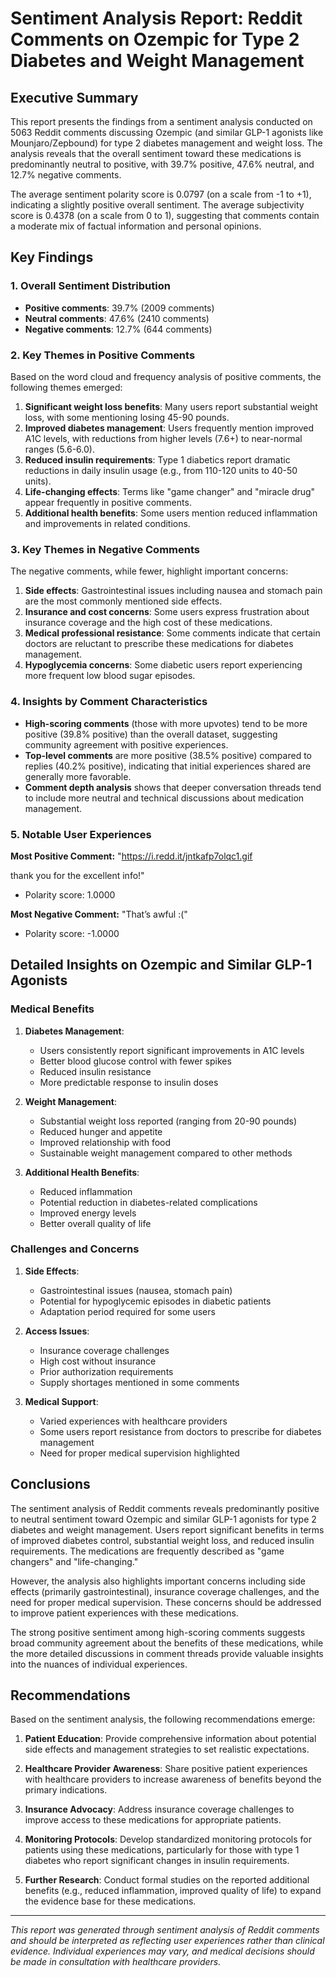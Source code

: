 # Sentiment Analysis Report: Reddit Comments on Ozempic for Type 2 Diabetes and Weight Management

## Executive Summary

This report presents the findings from a sentiment analysis conducted on 5063 Reddit comments discussing Ozempic (and similar GLP-1 agonists like Mounjaro/Zepbound) for type 2 diabetes management and weight loss. The analysis reveals that the overall sentiment toward these medications is predominantly neutral to positive, with 39.7% positive, 47.6% neutral, and 12.7% negative comments.

The average sentiment polarity score is 0.0797 (on a scale from -1 to +1), indicating a slightly positive overall sentiment. The average subjectivity score is 0.4378 (on a scale from 0 to 1), suggesting that comments contain a moderate mix of factual information and personal opinions.

## Key Findings

### 1. Overall Sentiment Distribution

- **Positive comments**: 39.7% (2009 comments)
- **Neutral comments**: 47.6% (2410 comments)
- **Negative comments**: 12.7% (644 comments)

### 2. Key Themes in Positive Comments

Based on the word cloud and frequency analysis of positive comments, the following themes emerged:

1. **Significant weight loss benefits**: Many users report substantial weight loss, with some mentioning losing 45-90 pounds.
2. **Improved diabetes management**: Users frequently mention improved A1C levels, with reductions from higher levels (7.6+) to near-normal ranges (5.6-6.0).
3. **Reduced insulin requirements**: Type 1 diabetics report dramatic reductions in daily insulin usage (e.g., from 110-120 units to 40-50 units).
4. **Life-changing effects**: Terms like "game changer" and "miracle drug" appear frequently in positive comments.
5. **Additional health benefits**: Some users mention reduced inflammation and improvements in related conditions.

### 3. Key Themes in Negative Comments

The negative comments, while fewer, highlight important concerns:

1. **Side effects**: Gastrointestinal issues including nausea and stomach pain are the most commonly mentioned side effects.
2. **Insurance and cost concerns**: Some users express frustration about insurance coverage and the high cost of these medications.
3. **Medical professional resistance**: Some comments indicate that certain doctors are reluctant to prescribe these medications for diabetes management.
4. **Hypoglycemia concerns**: Some diabetic users report experiencing more frequent low blood sugar episodes.

### 4. Insights by Comment Characteristics

- **High-scoring comments** (those with more upvotes) tend to be more positive (39.8% positive) than the overall dataset, suggesting community agreement with positive experiences.
- **Top-level comments** are more positive (38.5% positive) compared to replies (40.2% positive), indicating that initial experiences shared are generally more favorable.
- **Comment depth analysis** shows that deeper conversation threads tend to include more neutral and technical discussions about medication management.

### 5. Notable User Experiences

**Most Positive Comment:**
"https://i.redd.it/jntkafp7olqc1.gif

thank you for the excellent info!"
- Polarity score: 1.0000

**Most Negative Comment:**
"That’s awful :("
- Polarity score: -1.0000

## Detailed Insights on Ozempic and Similar GLP-1 Agonists

### Medical Benefits

1. **Diabetes Management**:
   - Users consistently report significant improvements in A1C levels
   - Better blood glucose control with fewer spikes
   - Reduced insulin resistance
   - More predictable response to insulin doses

2. **Weight Management**:
   - Substantial weight loss reported (ranging from 20-90 pounds)
   - Reduced hunger and appetite
   - Improved relationship with food
   - Sustainable weight management compared to other methods

3. **Additional Health Benefits**:
   - Reduced inflammation
   - Potential reduction in diabetes-related complications
   - Improved energy levels
   - Better overall quality of life

### Challenges and Concerns

1. **Side Effects**:
   - Gastrointestinal issues (nausea, stomach pain)
   - Potential for hypoglycemic episodes in diabetic patients
   - Adaptation period required for some users

2. **Access Issues**:
   - Insurance coverage challenges
   - High cost without insurance
   - Prior authorization requirements
   - Supply shortages mentioned in some comments

3. **Medical Support**:
   - Varied experiences with healthcare providers
   - Some users report resistance from doctors to prescribe for diabetes management
   - Need for proper medical supervision highlighted

## Conclusions

The sentiment analysis of Reddit comments reveals predominantly positive to neutral sentiment toward Ozempic and similar GLP-1 agonists for type 2 diabetes and weight management. Users report significant benefits in terms of improved diabetes control, substantial weight loss, and reduced insulin requirements. The medications are frequently described as "game changers" and "life-changing."

However, the analysis also highlights important concerns including side effects (primarily gastrointestinal), insurance coverage challenges, and the need for proper medical supervision. These concerns should be addressed to improve patient experiences with these medications.

The strong positive sentiment among high-scoring comments suggests broad community agreement about the benefits of these medications, while the more detailed discussions in comment threads provide valuable insights into the nuances of individual experiences.

## Recommendations

Based on the sentiment analysis, the following recommendations emerge:

1. **Patient Education**: Provide comprehensive information about potential side effects and management strategies to set realistic expectations.

2. **Healthcare Provider Awareness**: Share positive patient experiences with healthcare providers to increase awareness of benefits beyond the primary indications.

3. **Insurance Advocacy**: Address insurance coverage challenges to improve access to these medications for appropriate patients.

4. **Monitoring Protocols**: Develop standardized monitoring protocols for patients using these medications, particularly for those with type 1 diabetes who report significant changes in insulin requirements.

5. **Further Research**: Conduct formal studies on the reported additional benefits (e.g., reduced inflammation, improved quality of life) to expand the evidence base for these medications.

---

*This report was generated through sentiment analysis of Reddit comments and should be interpreted as reflecting user experiences rather than clinical evidence. Individual experiences may vary, and medical decisions should be made in consultation with healthcare providers.*
